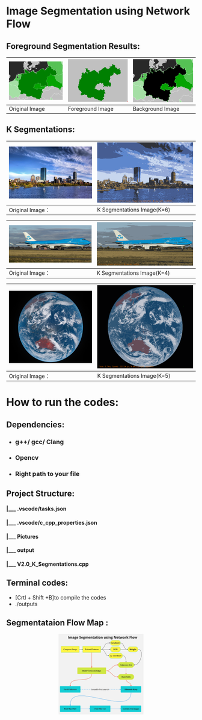 # Image Segmentation using Network Flow

## Foreground Segmentation Results:

| ![Image 1](Pictures/280*200.png) | ![Image 2](Pictures/result2.png) | ![Image 4](Pictures/t_set_result.png)|
|------------------------|------------------------|-------------------|
| Original Image   | Foreground Image    | Background Image |

## K Segmentations:

|![Image 8](Pictures/800*500.png)| ![Image 7](Pictures/result3.png) |
|------------------------|------------------------|
| Original Image：  | K Segmentations Image(K=6)    | 

| ![Image 5](Pictures/1000*450.png)| ![Image 6](Pictures/result1.png) |
|------------------------|------------------------|
 Original Image：  | K Segmentations Image(K=4)    | 

| ![Image 5](Pictures/750*650.png)| ![Image 6](Pictures/result4.png) |
|------------------------|------------------------|
 Original Image：  | K Segmentations Image(K=5)    | å

# How to run the codes:
## Dependencies: 
- ### g++/ gcc/ Clang 
- ### Opencv
- ### Right path to your file
## Project Structure:
#### |___ .vscode/tasks.json        
#### |___ .vscode/c_cpp_properties.json            
#### |___ Pictures         
#### |___ output  
#### |___ V2.0_K_Segmentations.cpp
## Terminal codes:
- [Crtl + Shift +B]to compile the codes
- ./outputs
## Segmentataion Flow Map :
<div style="display: flex; justify-content: space-around;">
  <img src="Pictures/flow map.jpg" width="45%" alt="Image 3"/>
</div>
